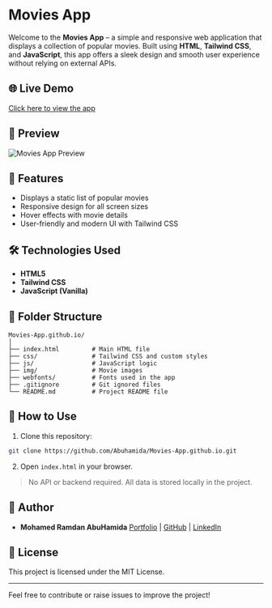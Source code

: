 ﻿# Movies App

Welcome to the **Movies App** – a simple and responsive web application that displays a collection of popular movies. Built using **HTML**, **Tailwind CSS**, and **JavaScript**, this app offers a sleek design and smooth user experience without relying on external APIs.

## 🌐 Live Demo

[Click here to view the app](https://abuhamida.github.io/Movies-App.github.io/)

## 📸 Preview

![Movies App Preview](https://raw.githubusercontent.com/Abuhamida/Movies-App.github.io/main/img/deploy_image.png) <!-- Replace with actual screenshot if available -->

## 🚀 Features

* Displays a static list of popular movies
* Responsive design for all screen sizes
* Hover effects with movie details
* User-friendly and modern UI with Tailwind CSS

## 🛠️ Technologies Used

* **HTML5**
* **Tailwind CSS**
* **JavaScript (Vanilla)**

## 📁 Folder Structure

```
Movies-App.github.io/
│
├── index.html         # Main HTML file
├── css/               # Tailwind CSS and custom styles
├── js/                # JavaScript logic
├── img/               # Movie images
├── webfonts/          # Fonts used in the app
├── .gitignore         # Git ignored files
└── README.md          # Project README file
```

## 🔌 How to Use

1. Clone this repository:

```bash
git clone https://github.com/Abuhamida/Movies-App.github.io.git
```

2. Open `index.html` in your browser.

> No API or backend required. All data is stored locally in the project.

## 📌 Author

* **Mohamed Ramdan AbuHamida**
  [Portfolio](https://mohamed-abuhamida.vercel.app) | [GitHub](https://github.com/Abuhamida) | [LinkedIn](https://www.linkedin.com/in/mohammed-abuhamida-969693220/)

## 📜 License

This project is licensed under the MIT License.

---

Feel free to contribute or raise issues to improve the project!
